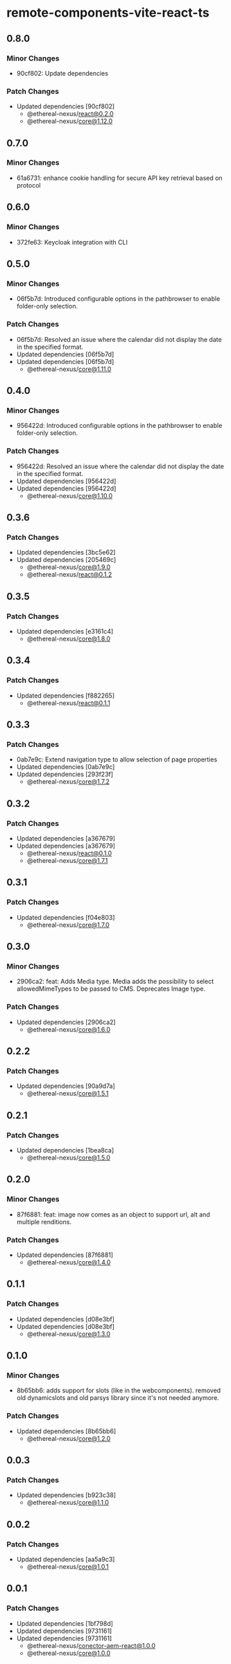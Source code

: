 # remote-components-vite-react-ts

## 0.8.0

### Minor Changes

- 90cf802: Update dependencies

### Patch Changes

- Updated dependencies [90cf802]
  - @ethereal-nexus/react@0.2.0
  - @ethereal-nexus/core@1.12.0

## 0.7.0

### Minor Changes

- 61a6731: enhance cookie handling for secure API key retrieval based on protocol

## 0.6.0

### Minor Changes

- 372fe63: Keycloak integration with CLI

## 0.5.0

### Minor Changes

- 06f5b7d: Introduced configurable options in the pathbrowser to enable folder-only selection.

### Patch Changes

- 06f5b7d: Resolved an issue where the calendar did not display the date in the specified format.
- Updated dependencies [06f5b7d]
- Updated dependencies [06f5b7d]
  - @ethereal-nexus/core@1.11.0

## 0.4.0

### Minor Changes

- 956422d: Introduced configurable options in the pathbrowser to enable folder-only selection.

### Patch Changes

- 956422d: Resolved an issue where the calendar did not display the date in the specified format.
- Updated dependencies [956422d]
- Updated dependencies [956422d]
  - @ethereal-nexus/core@1.10.0

## 0.3.6

### Patch Changes

- Updated dependencies [3bc5e62]
- Updated dependencies [205469c]
  - @ethereal-nexus/core@1.9.0
  - @ethereal-nexus/react@0.1.2

## 0.3.5

### Patch Changes

- Updated dependencies [e3161c4]
  - @ethereal-nexus/core@1.8.0

## 0.3.4

### Patch Changes

- Updated dependencies [f882265]
  - @ethereal-nexus/react@0.1.1

## 0.3.3

### Patch Changes

- 0ab7e9c: Extend navigation type to allow selection of page properties
- Updated dependencies [0ab7e9c]
- Updated dependencies [293f23f]
  - @ethereal-nexus/core@1.7.2

## 0.3.2

### Patch Changes

- Updated dependencies [a367679]
- Updated dependencies [a367679]
  - @ethereal-nexus/react@0.1.0
  - @ethereal-nexus/core@1.7.1

## 0.3.1

### Patch Changes

- Updated dependencies [f04e803]
  - @ethereal-nexus/core@1.7.0

## 0.3.0

### Minor Changes

- 2906ca2: feat: Adds Media type. Media adds the possibility to select allowedMimeTypes to be passed to CMS. Deprecates Image type.

### Patch Changes

- Updated dependencies [2906ca2]
  - @ethereal-nexus/core@1.6.0

## 0.2.2

### Patch Changes

- Updated dependencies [90a9d7a]
  - @ethereal-nexus/core@1.5.1

## 0.2.1

### Patch Changes

- Updated dependencies [1bea8ca]
  - @ethereal-nexus/core@1.5.0

## 0.2.0

### Minor Changes

- 87f6881: feat: image now comes as an object to support url, alt and multiple renditions.

### Patch Changes

- Updated dependencies [87f6881]
  - @ethereal-nexus/core@1.4.0

## 0.1.1

### Patch Changes

- Updated dependencies [d08e3bf]
- Updated dependencies [d08e3bf]
  - @ethereal-nexus/core@1.3.0

## 0.1.0

### Minor Changes

- 8b65bb6: adds support for slots (like in the webcomponents). removed old dynamicslots and old parsys library since it's not needed anymore.

### Patch Changes

- Updated dependencies [8b65bb6]
  - @ethereal-nexus/core@1.2.0

## 0.0.3

### Patch Changes

- Updated dependencies [b923c38]
  - @ethereal-nexus/core@1.1.0

## 0.0.2

### Patch Changes

- Updated dependencies [aa5a9c3]
  - @ethereal-nexus/core@1.0.1

## 0.0.1

### Patch Changes

- Updated dependencies [1bf798d]
- Updated dependencies [9731161]
- Updated dependencies [9731161]
  - @ethereal-nexus/conector-aem-react@1.0.0
  - @ethereal-nexus/core@1.0.0
